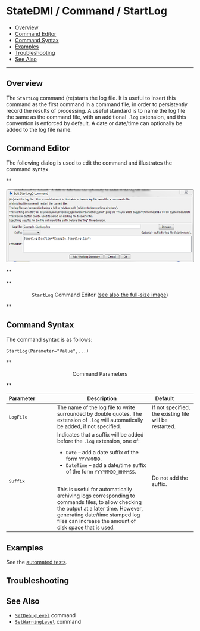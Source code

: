 # StateDMI / Command / StartLog #

* [Overview](#overview)
* [Command Editor](#command-editor)
* [Command Syntax](#command-syntax)
* [Examples](#examples)
* [Troubleshooting](#troubleshooting)
* [See Also](#see-also)

-------------------------

## Overview ##

The `StartLog` command
(re)starts the log file.  It is useful to insert this command as the first command in a command file,
in order to persistently record the results of processing.
A useful standard is to name the log file the same as the command file, with an additional `.log` extension,
and this convention is enforced by default.  A date or date/time can optionally be added to the log file name.

## Command Editor ##

The following dialog is used to edit the command and illustrates the command syntax.

**<p style="text-align: center;">
![StartLog](StartLog.png)
</p>**

**<p style="text-align: center;">
`StartLog` Command Editor (<a href="../StartLog.png">see also the full-size image</a>)
</p>**

## Command Syntax ##

The command syntax is as follows:

```text
StartLog(Parameter="Value",...)
```
**<p style="text-align: center;">
Command Parameters
</p>**

| **Parameter**&nbsp;&nbsp;&nbsp;&nbsp;&nbsp;&nbsp;&nbsp;&nbsp;&nbsp;&nbsp;&nbsp;&nbsp; | **Description** | **Default**&nbsp;&nbsp;&nbsp;&nbsp;&nbsp;&nbsp;&nbsp;&nbsp;&nbsp;&nbsp; |
| --------------|-----------------|----------------- |
| `LogFile` | The name of the log file to write surrounded by double quotes.  The extension of `.log` will automatically be added, if not specified. | If not specified, the existing file will be restarted. |
| `Suffix` | Indicates that a suffix will be added before the `.log` extension, one of:<ul><li>`Date` – add a date suffix of the form `YYYYMMDD`.</li><li>`DateTime` – add a date/time suffix of the form `YYYYMMDD_HHMMSS`.</li></ul><br>This is useful for automatically archiving logs corresponding to commands files, to allow checking the output at a later time.  However, generating date/time stamped log files can increase the amount of disk space that is used. | Do not add the suffix. |

## Examples ##

See the [automated tests](https://github.com/OpenCDSS/cdss-app-statedmi-test/tree/master/test/regression/commands/StartLog).

## Troubleshooting ##

## See Also ##

* [`SetDebugLevel`](../SetDebugLevel/SetDebugLevel.md) command
* [`SetWarningLevel`](../SetWarningLevel/SetWarningLevel.md) command
